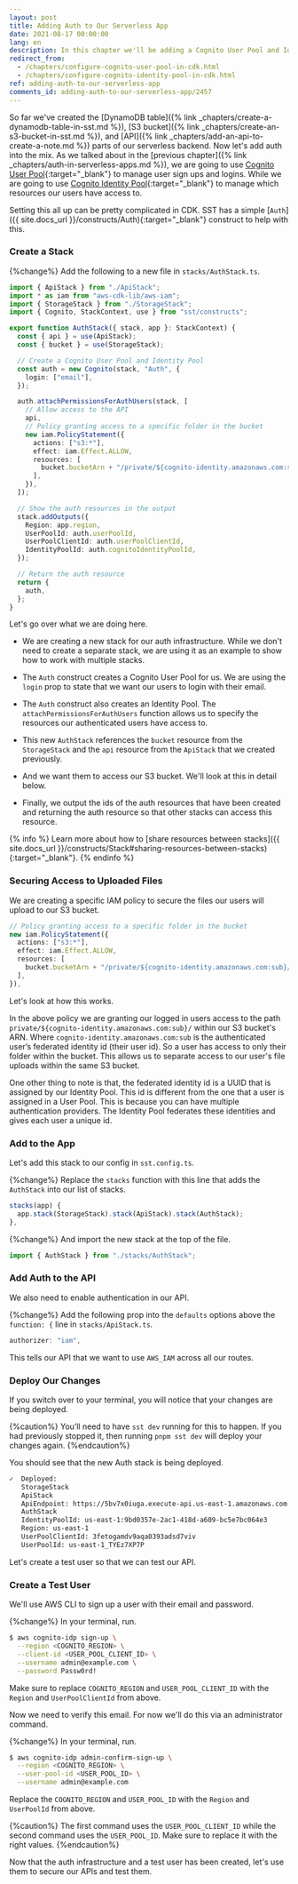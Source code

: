 ```yaml
---
layout: post
title: Adding Auth to Our Serverless App
date: 2021-08-17 00:00:00
lang: en
description: In this chapter we'll be adding a Cognito User Pool and Identity Pool to our serverless app. We'll be using SST's higher-level Auth construct to make this easy.
redirect_from:
  - /chapters/configure-cognito-user-pool-in-cdk.html
  - /chapters/configure-cognito-identity-pool-in-cdk.html
ref: adding-auth-to-our-serverless-app
comments_id: adding-auth-to-our-serverless-app/2457
---
```


So far we've created the [DynamoDB table]({% link _chapters/create-a-dynamodb-table-in-sst.md %}), [S3 bucket]({% link _chapters/create-an-s3-bucket-in-sst.md %}), and [API]({% link _chapters/add-an-api-to-create-a-note.md %}) parts of our serverless backend. Now let's add auth into the mix. As we talked about in the [previous chapter]({% link _chapters/auth-in-serverless-apps.md %}), we are going to use [Cognito User Pool](https://aws.amazon.com/cognito/){:target="_blank"} to manage user sign ups and logins. While we are going to use [Cognito Identity Pool](https://docs.aws.amazon.com/cognito/latest/developerguide/cognito-identity.html){:target="_blank"} to manage which resources our users have access to.

Setting this all up can be pretty complicated in CDK. SST has a simple [`Auth`]({{ site.docs_url }}/constructs/Auth){:target="_blank"} construct to help with this.

### Create a Stack

{%change%} Add the following to a new file in `stacks/AuthStack.ts`.

```typescript
import { ApiStack } from "./ApiStack";
import * as iam from "aws-cdk-lib/aws-iam";
import { StorageStack } from "./StorageStack";
import { Cognito, StackContext, use } from "sst/constructs";

export function AuthStack({ stack, app }: StackContext) {
  const { api } = use(ApiStack);
  const { bucket } = use(StorageStack);

  // Create a Cognito User Pool and Identity Pool
  const auth = new Cognito(stack, "Auth", {
    login: ["email"],
  });

  auth.attachPermissionsForAuthUsers(stack, [
    // Allow access to the API
    api,
    // Policy granting access to a specific folder in the bucket
    new iam.PolicyStatement({
      actions: ["s3:*"],
      effect: iam.Effect.ALLOW,
      resources: [
        bucket.bucketArn + "/private/${cognito-identity.amazonaws.com:sub}/*",
      ],
    }),
  ]);

  // Show the auth resources in the output
  stack.addOutputs({
    Region: app.region,
    UserPoolId: auth.userPoolId,
    UserPoolClientId: auth.userPoolClientId,
    IdentityPoolId: auth.cognitoIdentityPoolId,
  });

  // Return the auth resource
  return {
    auth,
  };
}
```

Let's go over what we are doing here.

- We are creating a new stack for our auth infrastructure. While we don't need to create a separate stack, we are using it as an example to show how to work with multiple stacks.

- The `Auth` construct creates a Cognito User Pool for us. We are using the `login` prop to state that we want our users to login with their email.

- The `Auth` construct also creates an Identity Pool. The `attachPermissionsForAuthUsers` function allows us to specify the resources our authenticated users have access to.

- This new `AuthStack` references the `bucket` resource from the `StorageStack` and the `api` resource from the `ApiStack` that we created previously.

- And we want them to access our S3 bucket. We'll look at this in detail below.

- Finally, we output the ids of the auth resources that have been created and returning the auth resource so that other stacks can access this resource.

{% info %}
Learn more about how to [share resources between stacks]({{ site.docs_url }}/constructs/Stack#sharing-resources-between-stacks){:target="_blank"}.
{% endinfo %}

### Securing Access to Uploaded Files

We are creating a specific IAM policy to secure the files our users will upload to our S3 bucket.

```typescript
// Policy granting access to a specific folder in the bucket
new iam.PolicyStatement({
  actions: ["s3:*"],
  effect: iam.Effect.ALLOW,
  resources: [
    bucket.bucketArn + "/private/${cognito-identity.amazonaws.com:sub}/*",
  ],
}),
```

Let's look at how this works.

In the above policy we are granting our logged in users access to the path `private/${cognito-identity.amazonaws.com:sub}/` within our S3 bucket's ARN. Where `cognito-identity.amazonaws.com:sub` is the authenticated user’s federated identity id (their user id). So a user has access to only their folder within the bucket. This allows us to separate access to our user's file uploads within the same S3 bucket.

One other thing to note is that, the federated identity id is a UUID that is assigned by our Identity Pool. This id is different from the one that a user is assigned in a User Pool. This is because you can have multiple authentication providers. The Identity Pool federates these identities and gives each user a unique id.

### Add to the App

Let's add this stack to our config in `sst.config.ts`.

{%change%} Replace the `stacks` function with this line that adds the `AuthStack` into our list of stacks.

```typescript
stacks(app) {
  app.stack(StorageStack).stack(ApiStack).stack(AuthStack);
},
```
{%change%} And import the new stack at the top of the file.

```typescript
import { AuthStack } from "./stacks/AuthStack";
```

### Add Auth to the API

We also need to enable authentication in our API.

{%change%} Add the following prop into the `defaults` options above the `function: {` line in `stacks/ApiStack.ts`.

```typescript
authorizer: "iam",
```

This tells our API that we want to use `AWS_IAM` across all our routes.

### Deploy Our Changes

If you switch over to your terminal, you will notice that your changes are being deployed.

{%caution%}
You’ll need to have `sst dev` running for this to happen. If you had previously stopped it, then running `pnpm sst dev` will deploy your changes again.
{%endcaution%}

You should see that the new Auth stack is being deployed.

```bash
✓  Deployed:
   StorageStack
   ApiStack
   ApiEndpoint: https://5bv7x0iuga.execute-api.us-east-1.amazonaws.com
   AuthStack
   IdentityPoolId: us-east-1:9bd0357e-2ac1-418d-a609-bc5e7bc064e3
   Region: us-east-1
   UserPoolClientId: 3fetogamdv9aqa0393adsd7viv
   UserPoolId: us-east-1_TYEz7XP7P
```

Let's create a test user so that we can test our API.

### Create a Test User

We'll use AWS CLI to sign up a user with their email and password.

{%change%} In your terminal, run.

``` bash
$ aws cognito-idp sign-up \
  --region <COGNITO_REGION> \
  --client-id <USER_POOL_CLIENT_ID> \
  --username admin@example.com \
  --password Passw0rd!
```

Make sure to replace `COGNITO_REGION` and `USER_POOL_CLIENT_ID` with the `Region` and `UserPoolClientId` from above.

Now we need to verify this email. For now we'll do this via an administrator command.

{%change%} In your terminal, run.

``` bash
$ aws cognito-idp admin-confirm-sign-up \
  --region <COGNITO_REGION> \
  --user-pool-id <USER_POOL_ID> \
  --username admin@example.com
```

Replace the `COGNITO_REGION` and `USER_POOL_ID` with the `Region` and `UserPoolId` from above.

{%caution%}
The first command uses the `USER_POOL_CLIENT_ID` while the second command uses the `USER_POOL_ID`. Make sure to replace it with the right values.
{%endcaution%}

Now that the auth infrastructure and a test user has been created, let's use them to secure our APIs and test them.
